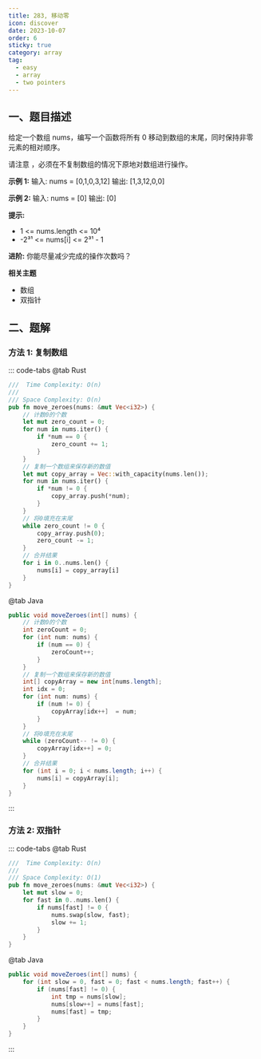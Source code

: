 ```yaml
---
title: 283, 移动零
icon: discover
date: 2023-10-07
order: 6
sticky: true
category: array
tag: 
  - easy
  - array
  - two pointers
---
```


## 一、题目描述
给定一个数组 nums，编写一个函数将所有 0 移动到数组的末尾，同时保持非零元素的相对顺序。

请注意 ，必须在不复制数组的情况下原地对数组进行操作。

**示例 1:**
输入: nums = [0,1,0,3,12]
输出: [1,3,12,0,0]

**示例 2:**
输入: nums = [0]
输出: [0]

**提示:**

- 1 <= nums.length <= 10⁴
- -2³¹ <= nums[i] <= 2³¹ - 1

**进阶:**
你能尽量减少完成的操作次数吗？

**相关主题**

- 数组
- 双指针

## 二、题解
### 方法 1: 复制数组
::: code-tabs
@tab Rust
```rust
///  Time Complexity: O(n)
///
/// Space Complexity: O(n)
pub fn move_zeroes(nums: &mut Vec<i32>) {
    // 计数0的个数
    let mut zero_count = 0;
    for num in nums.iter() {
        if *num == 0 {
            zero_count += 1;
        }
    }
    // 复制一个数组来保存新的数值
    let mut copy_array = Vec::with_capacity(nums.len());
    for num in nums.iter() {
        if *num != 0 {
            copy_array.push(*num);
        }
    }
    // 将0填充在末尾
    while zero_count != 0 {
        copy_array.push(0);
        zero_count -= 1;
    }
    // 合并结果
    for i in 0..nums.len() {
        nums[i] = copy_array[i]
    }
}
```

@tab Java
```java
public void moveZeroes(int[] nums) {
    // 计数0的个数
    int zeroCount = 0;
    for (int num: nums) {
        if (num == 0) {
            zeroCount++;
        }
    }
    // 复制一个数组来保存新的数值
    int[] copyArray = new int[nums.length];
    int idx = 0;
    for (int num: nums) {
        if (num != 0) {
            copyArray[idx++]  = num;
        }
    }
    // 将0填充在末尾
    while (zeroCount-- != 0) {
        copyArray[idx++] = 0;
    }
    // 合并结果
    for (int i = 0; i < nums.length; i++) {
        nums[i] = copyArray[i];
    }
}
```
:::

### 方法 2: 双指针
::: code-tabs
@tab Rust
```rust
///  Time Complexity: O(n)
///
/// Space Complexity: O(1)
pub fn move_zeroes(nums: &mut Vec<i32>) {
    let mut slow = 0;
    for fast in 0..nums.len() {
        if nums[fast] != 0 {
            nums.swap(slow, fast);
            slow += 1;
        }
    }
}
```

@tab Java
```java
public void moveZeroes(int[] nums) {
    for (int slow = 0, fast = 0; fast < nums.length; fast++) {
        if (nums[fast] != 0) {
            int tmp = nums[slow];
            nums[slow++] = nums[fast];
            nums[fast] = tmp;
        }
    }
}
```
:::